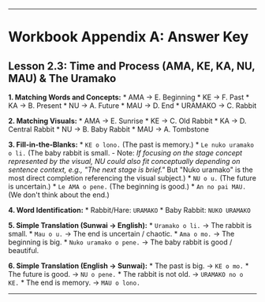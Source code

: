 
---

# Workbook Appendix A: Answer Key

## Lesson 2.3: Time and Process (AMA, KE, KA, NU, MAU) & The Uramako

**1. Matching Words and Concepts:**
    *   AMA -> E. Beginning
    *   KE -> F. Past
    *   KA -> B. Present
    *   NU -> A. Future
    *   MAU -> D. End
    *   URAMAKO -> C. Rabbit

**2. Matching Visuals:**
    *   AMA -> E. Sunrise
    *   KE -> C. Old Rabbit
    *   KA -> D. Central Rabbit
    *   NU -> B. Baby Rabbit
    *   MAU -> A. Tombstone

**3. Fill-in-the-Blanks:**
    *   `KE o lono.` (The past is memory.)
    *   `Le nuko uramako o li.` (The baby rabbit is small. - Note: *If focusing on the stage concept represented by the visual, NU could also fit conceptually depending on sentence context, e.g., "The next stage is brief."* But "Nuko uramako" is the most direct completion referencing the visual subject.)
    *   `NU o u.` (The future is uncertain.)
    *   `Le AMA o pene.` (The beginning is good.)
    *   `An no pai MAU.` (We don't think about the end.)

**4. Word Identification:**
    *   Rabbit/Hare: `URAMAKO`
    *   Baby Rabbit: `NUKO URAMAKO`

**5. Simple Translation (Sunwai -> English):**
    *   `Uramako o li.` -> The rabbit is small.
    *   `Mau o u.` -> The end is uncertain / chaotic.
    *   `Ama o mo.` -> The beginning is big.
    *   `Nuko uramako o pene.` -> The baby rabbit is good / beautiful.

**6. Simple Translation (English -> Sunwai):**
    *   The past is big. -> `KE o mo.`
    *   The future is good. -> `NU o pene.`
    *   The rabbit is not old. -> `URAMAKO no o KE.`
    *   The end is memory. -> `MAU o lono.`

---